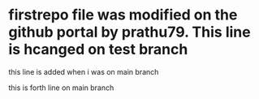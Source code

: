 # firstrepo file was modified on the github portal by prathu79. This line is hcanged on test branch
this line is added when i was on main branch

this is forth line on main branch
